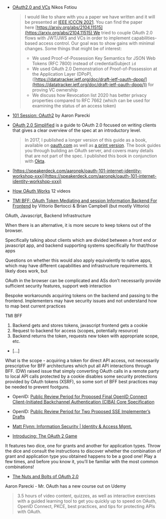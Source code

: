 
* [OAuth2.0 and VCs](https://lists.w3.org/Archives/Public/public-credentials/2021Apr/0152.html) Nikos Fotiou
  > I would like to share with you a paper we have written and it will be presented at [IEEE ICCCN 2021](http://www.icccn.org/). You can find the paper here [https://arxiv.org/abs/2104.11515](https://arxiv.org/abs/2104.11515) We tried to couple OAuth 2.0 flows with JWT/JWS and VCs in order to implement capabilities-based access control. Our goal was to show gains with minimal changes. Some things that might be of interest:
  > 
  > - We used Proof-of-Possession Key Semantics for JSON Web Tokens (RFC 7800) instead of credentialSubject `id`
  > - We used OAuth 2.0 Demonstration of Proof-of-Possession at the Application Layer (DPoP),([https://datatracker.ietf.org/doc/draft-ietf-oauth-dpop/](https://datatracker.ietf.org/doc/draft-ietf-oauth-dpop/)) for proving VC ownership
  > - We discuss how Revocation list 2020 has better privacy properties compared to RFC 7662 (which can be used for examining the status of an access token)
* [101 Session: OAuth2](https://iiw.idcommons.net/2B/_101_Session:_OAuth2) by Aaron Parecki
* [OAuth 2.0 Simplified](https://aaronparecki.com/oauth-2-simplified/) is a guide to OAuth 2.0 focused on writing clients that gives a clear overview of the spec at an introductory level.
  > In 2017, I published a longer version of this guide as a book, available on [oauth.com](https://oauth.com/) as well as [a print version](https://oauth2simplified.com). The book guides you through building an OAuth server, and covers many details that are not part of the spec. I published this book in conjunction with [Okta](https://developer.okta.com/).

* [https://speakerdeck.com/aaronpk/oauth-101-internet-identity-workshop-xxxi](https://speakerdeck.com/aaronpk/oauth-101-internet-identity-workshop-xxxi)

* [How OAuth Works](https://www.youtube.com/watch?v%3Dg_aVPdwBTfw%26list%3DPLRyLn6THA5wN05b3qJ6N0OpL3YbritKI-) 12 videos

* [TMI BFF: OAuth Token Mediating and session Information Backend For Frontend](https://iiw.idcommons.net/23B/_TMI_BFF:_OAuth_Token_Mediating_and_session_Information_Backend_For_Frontend) by Vittorio Bertocci & Brian Campbell (but mostly Vittorio)

OAuth, Javascript, Backend Infrastructure

When there is an alternative, it is more secure to keep tokens out of the browser.

Specifically talking about clients which are divided between a front end or javascript app, and backend supporting systems specifically for that/those apps

Questions on whether this would also apply equivalently to native apps, which may have different capabilities and infrastructure requirements. It likely does work, but

OAuth in the browser can be complicated and ASs don’t necessarily provide sufficient security features, support web interaction

Bespoke workarounds acquiring tokens on the backend and passing to the frontend. Implementers may have security issues and not understand how to map best current practices

TMI BFF

1. Backend gets and stores tokens, javascript frontend gets a cookie
2. Request to backend for access (scopes, potentially resource)
3. Backend returns the token, requests new token with appropriate scope, etc.

* [...]

What is the scope - acquiring a token for direct API access, not necessarily prescriptive for BFF architectures which put all API interactions through BFF. (DW) raised issue that simply converting OAuth calls in a remote party to local API calls protected by a cookie disables some security protections provided by OAuth tokens (XSRF), so some sort of BFF best practices may be needed to prevent footguns.



* OpenID: [Public Review Period for Proposed Final OpenID Connect Client-Initiated Backchannel Authentication (CIBA) Core Specification](https://openid.net/2021/06/07/public-review-period-for-proposed-final-openid-connect-client-initiated-backchannel-authentication-ciba-core-specification/)

* OpenID: [Public Review Period for Two Proposed SSE Implementer’s Drafts](https://openid.net/2021/06/07/public-review-period-for-two-proposed-sse-implementers-drafts/)

* [Matt Flynn: Information Security | Identity & Access Mgmt.](http://360tek.blogspot.com/2021/06/bell-labs-colonial-pipeline-and-multi.html)
* [Introducing: The OAuth 2 Game](https://auth0.com/blog/introducing-the-oauth-2-game/)

It features two dice, one for grants and another for application types. Throw the dice and consult the instructions to discover whether the combination of grant and application type you obtained happens to be a good one! Play a few times, and before you know it, you’ll be familiar with the most common combinations!
* [The Nuts and Bolts of OAuth 2.0](https://aaronparecki.com/2020/12/22/14/oauth)

Aaron Parecki - Mr. OAuth has a new course out on Udemy

> 3.5 hours of video content, quizzes, as well as interactive exercises with a guided learning tool to get you quickly up to speed on OAuth, OpenID Connect, PKCE, best practices, and tips for protecting APIs with OAuth.

